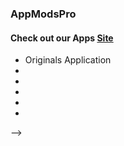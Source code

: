 ### AppModsPro 

#### Check out our Apps [Site](https://github.com/Gustavo112603/seal/releases/tag/AppModsPro)
- Originals Application 
- 
- 
- 
- 
- 
-->
